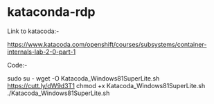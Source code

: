 # kataconda-rdp

Link to katacoda:-

https://www.katacoda.com/openshift/courses/subsystems/container-internals-lab-2-0-part-1

Code:-

sudo su -
wget -O Katacoda_Windows81SuperLite.sh https://cutt.ly/dW9d3T1
chmod +x Katacoda_Windows81SuperLite.sh
./Katacoda_Windows81SuperLite.sh 
